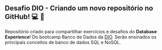 ## Desafio DIO - Criando um novo repositório no GitHub! :computer: :dolphin:

Repositório criado para compartilhar exercícios e desafios do **Database Experience**! Do bootcamp Banco de Dados da [DIO](https://www.dio.me/).
Serão ensinados os principais conceitos de banco de dados SQL e NoSQL.
